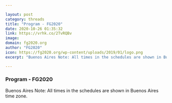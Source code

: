 ```yaml
---

layout: post
category: threads
title: "Program - FG2020"
date: 2020-10-26 01:35:32
link: https://vrhk.co/2TvRQBv
image: 
domain: fg2020.org
author: "FG2020"
icon: https://fg2020.org/wp-content/uploads/2019/01/logo.png
excerpt: "Buenos Aires Note: All times in the schedules are shown in Buenos Aires time zone."

---
```


### Program - FG2020

Buenos Aires Note: All times in the schedules are shown in Buenos Aires time zone.